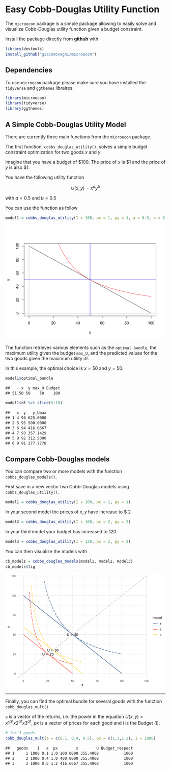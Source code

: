 Easy Cobb-Douglas Utility Function
================

The `microecon` package is a simple package allowing to easily solve and
visualize Cobb-Douglas utility function given a budget constraint.

Install the package directly from **github** with

``` r
library(devtools)
install_github("giacomovagni/microecon")
```

## Dependencies

To use `microecon` package please make sure you have installed the
`tidyverse` and `ggthemes` libraires.

``` r
library(microecon)
library(tidyverse)
library(ggthemes)
```

## A Simple Cobb-Douglas Utility Model

There are currently three main functions from the `microecon` package.

The first function, `cobbs_douglas_utility()`, solves a simple budget
constraint optimization for two goods $x$ and $y$.

Imagine that you have a budget of \$100. The price of $x$ is \$1 and the
price of $y$ is also \$1.

You have the following utility function

$$U(x,y) = x^a y^b$$

with $a = 0.5$ and $b=0.5$

You can use the function as follow

``` r
model1 = cobbs_douglas_utility(I = 100, px = 1, py = 1, a = 0.5, b = 0.5)
```

![](README_files/figure-gfm/unnamed-chunk-3-1.png)<!-- -->

The function retrieves various elements such as the `optimal bundle`,
the maximum utility given the budget `max_U`, and the predicted values
for the two goods given the maximum utility `df`.

In this example, the optimal choice is $x=50$ and $y=50$.

``` r
model1$optimal_bundle
```

    ##     x  y max_U Budget
    ## 51 50 50    50    100

``` r
model1$df %>% slice(5:10)
```

    ##   x  y   y_Umax
    ## 1 4 96 625.0000
    ## 2 5 95 500.0000
    ## 3 6 94 416.6667
    ## 4 7 93 357.1429
    ## 5 8 92 312.5000
    ## 6 9 91 277.7778

## Compare Cobb-Douglas models

You can compare two or more models with the function
`cobbs_douglas_models()`.

First save in a new vector two Cobb-Douglas models using
`cobbs_douglas_utility()`.

``` r
model1 = cobbs_douglas_utility(I = 100, px = 1, py = 1)
```

In your second model the prices of $x,y$ have increase to \$ 2

``` r
model2 = cobbs_douglas_utility(I = 100, px = 2, py = 2)
```

In your third model your budget has increased to 120.

``` r
model3 = cobbs_douglas_utility(I = 120, px = 2, py = 2)
```

You can then visualize the models with

``` r
cb_models = cobbs_douglas_models(model1, model2, model3)
cb_models$fig
```

![](README_files/figure-gfm/unnamed-chunk-8-1.png)<!-- -->

------------------------------------------------------------------------

Finally, you can find the optimal bundle for several goods with the
function `cobb_douglas_mult()`.

`a` is a vector of the returns, i.e. the power in the equation
$U(x,y) = x1^{a1} x2^{a1} x3^{a1}$, $px$ is a vector of prices for each
good and $I$ is the Budget ($I$).

``` r
# for 3 goods
cobb_douglas_mult(a = c(0.1, 0.4, 0.5), px = c(1,1,1.2), I = 1000)
```

    ##   goods    I   a  px        x        U Budget_respect
    ## 1     1 1000 0.1 1.0 100.0000 355.4008           1000
    ## 2     2 1000 0.4 1.0 400.0000 355.4008           1000
    ## 3     3 1000 0.5 1.2 416.6667 355.4008           1000
